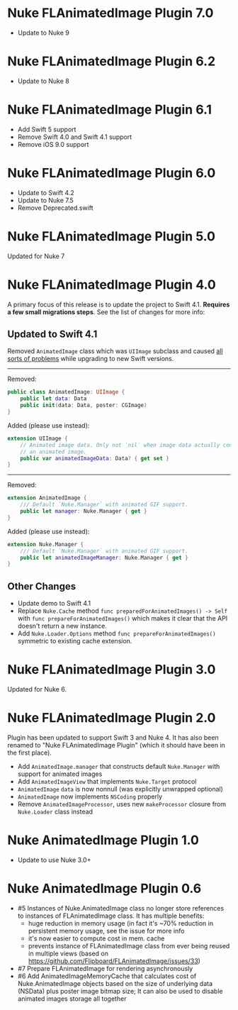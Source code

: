 # Nuke FLAnimatedImage Plugin 7.0

- Update to Nuke 9

# Nuke FLAnimatedImage Plugin 6.2

- Update to Nuke 8

# Nuke FLAnimatedImage Plugin 6.1

- Add Swift 5 support
- Remove Swift 4.0 and Swift 4.1 support
- Remove iOS 9.0 support

# Nuke FLAnimatedImage Plugin 6.0

- Update to Swift 4.2
- Update to Nuke 7.5
- Remove Deprecated.swift

# Nuke FLAnimatedImage Plugin 5.0

Updated for Nuke 7

# Nuke FLAnimatedImage Plugin 4.0

A primary focus of this release is to update the project to Swift 4.1.  **Requires a few small migrations steps**. See the list of changes for more info:

## Updated to Swift 4.1

Removed `AnimatedImage` class which was `UIImage` subclass and caused [all sorts of problems](https://github.com/kean/Nuke-Gifu-Plugin/issues/7) while upgrading to new Swift versions.

<hr/>

Removed:

```swift
public class AnimatedImage: UIImage {
    public let data: Data
    public init(data: Data, poster: CGImage)
}
```

Added (please use instead):

```swift
extension UIImage {
    // Animated image data. Only not `nil` when image data actually contains
    // an animated image.
    public var animatedImageData: Data? { get set }
}
```

<hr/>

Removed:

```swift
extension AnimatedImage {
    /// Default `Nuke.Manager` with animated GIF support.
    public let manager: Nuke.Manager { get }
}
```

Added (please use instead):

```swift
extension Nuke.Manager {
    /// Default `Nuke.Manager` with animated GIF support.
    public let animatedImageManager: Nuke.Manager { get }
}
```

## Other Changes

- Update demo to Swift 4.1
- Replace `Nuke.Cache` method `func preparedForAnimatedImages() -> Self` with `func prepareForAnimatedImages()` which makes it clear that the API doesn't return a new instance.
- Add `Nuke.Loader.Options` method `func prepareForAnimatedImages()` symmetric to existing cache extension.

# Nuke FLAnimatedImage Plugin 3.0

Updated for Nuke 6.

# Nuke FLAnimatedImage Plugin 2.0

Plugin has been updated to support Swift 3 and Nuke 4. It has also been renamed to "Nuke FLAnimatedImage Plugin" (which it should have been in the first place).

- Add `AnimatedImage.manager` that constructs default `Nuke.Manager` with support for animated images
- Add `AnimatedImageView` that implements `Nuke.Target` protocol
- `AnimatedImage` `data` is now nonnull (was explicitly unwrapped optional)
- `AnimatedImage` now implements `NSCoding` properly
- Remove `AnimatedImageProcessor`, uses new `makeProcessor` closure from `Nuke.Loader` class instead

# Nuke AnimatedImage Plugin 1.0

- Update to use Nuke 3.0+

# Nuke AnimatedImage Plugin 0.6

- #5 Instances of Nuke.AnimatedImage class no longer store references to instances of FLAnimatedImage class. It has multiple benefits: 
  - huge reduction in memory usage (in fact it's ~70% reduction in persistent memory usage, see the issue for more info
  - it's now easier to compute cost in mem. cache
  - prevents instance of FLAnimatedImage class from ever being reused in multiple views (based on https://github.com/Flipboard/FLAnimatedImage/issues/33)
- #7 Prepare FLAnimatedImage for rendering asynchronously
- #6 Add AnimatedImageMemoryCache that calculates cost of Nuke.AnimatedImage objects based on the size of underlying data (NSData) plus poster image bitmap size; It can also be used to disable animated images storage all together
